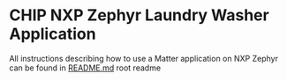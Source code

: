 # CHIP NXP Zephyr Laundry Washer Application

All instructions describing how to use a Matter application on NXP Zephyr can be
found in [README.md](../../../../docs/platforms/nxp/nxp_zephyr_guide.md) root
readme
